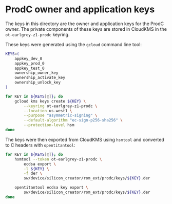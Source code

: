# ProdC owner and application keys

The keys in this directory are the owner and application keys for the ProdC owner.
The private components of these keys are stored in CloudKMS in the `ot-earlgrey-z1-prodc` keyring.

These keys were generated using the `gcloud` command line tool:

```bash
KEYS=(
    appkey_dev_0
    appkey_prod_0
    appkey_test_0
    ownership_owner_key
    ownership_activate_key
    ownership_unlock_key
)

for KEY in ${KEYS[@]}; do
    gcloud kms keys create ${KEY} \
        --keyring ot-earlgrey-z1-prodc \
        --location us-west1 \
        --purpose "asymmetric-signing" \
        --default-algorithm "ec-sign-p256-sha256" \
        --protection-level hsm
done
```

The keys were then exported from CloudKMS using `hsmtool` and converted to C headers with `opentitantool`:

```bash
for KEY in ${KEYS[@]}; do
    hsmtool --token ot-earlgrey-z1-prodc \
        ecdsa export \
        -l ${KEY} \
        -f der \
        sw/device/silicon_creator/rom_ext/prodc/keys/${KEY}.der

    opentitantool ecdsa key export \
        sw/device/silicon_creator/rom_ext/prodc/keys/${KEY}.der
done
```
